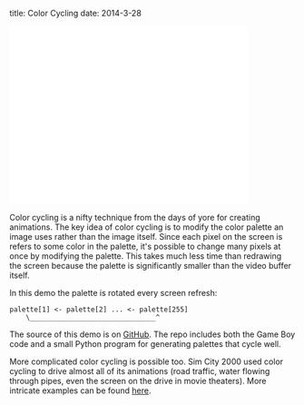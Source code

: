 title: Color Cycling
date: 2014-3-28

<iframe width="420" height="315" src="//www.youtube.com/embed/8YNk2UNqWzo" frameborder="0" allowfullscreen></iframe>

Color cycling is a nifty technique from the days of yore for creating animations.
The key idea of color cycling is to modify the color palette an image uses rather than the image itself.
Since each pixel on the screen is refers to some color in the palette, it's possible to change many pixels at once by modifying the palette.
This takes much less time than redrawing the screen because the palette is significantly smaller than the video buffer itself.

In this demo the palette is rotated every screen refresh:

    palette[1] <- palette[2] ... <- palette[255]
        \_______________________________^

The source of this demo is on [GitHub](https://github.com/pmallory/gba_ColorCycling/).
The repo includes both the Game Boy code and a small Python program for generating palettes that cycle well.

More complicated color cycling is possible too.
Sim City 2000 used color cycling to drive almost all of its animations (road traffic, water flowing through pipes, even the screen on the drive in movie theaters).
More intricate examples can be found [here](http://www.effectgames.com/demos/canvascycle/?sound=0).
